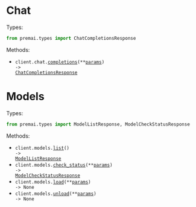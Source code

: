 # Chat

Types:

```python
from premai.types import ChatCompletionsResponse
```

Methods:

- <code title="post /api/v1/chat/completions">client.chat.<a href="./src/premai/resources/chat.py">completions</a>(\*\*<a href="src/premai/types/chat_completions_params.py">params</a>) -> <a href="./src/premai/types/chat_completions_response.py">ChatCompletionsResponse</a></code>

# Models

Types:

```python
from premai.types import ModelListResponse, ModelCheckStatusResponse
```

Methods:

- <code title="get /api/v1/models">client.models.<a href="./src/premai/resources/models.py">list</a>() -> <a href="./src/premai/types/model_list_response.py">ModelListResponse</a></code>
- <code title="get /api/v1/models/running">client.models.<a href="./src/premai/resources/models.py">check_status</a>(\*\*<a href="src/premai/types/model_check_status_params.py">params</a>) -> <a href="./src/premai/types/model_check_status_response.py">ModelCheckStatusResponse</a></code>
- <code title="post /api/v1/models/up">client.models.<a href="./src/premai/resources/models.py">load</a>(\*\*<a href="src/premai/types/model_load_params.py">params</a>) -> None</code>
- <code title="post /api/v1/models/down">client.models.<a href="./src/premai/resources/models.py">unload</a>(\*\*<a href="src/premai/types/model_unload_params.py">params</a>) -> None</code>
